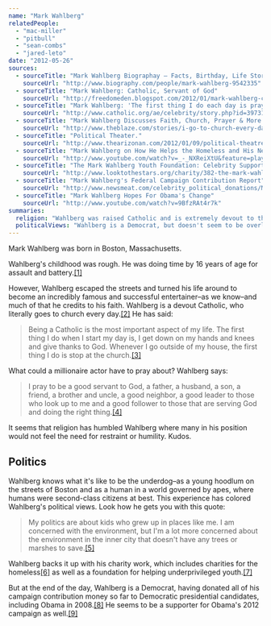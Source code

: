 ```yaml
---
name: "Mark Wahlberg"
relatedPeople:
  - "mac-miller"
  - "pitbull"
  - "sean-combs"
  - "jared-leto"
date: "2012-05-26"
sources:
  - sourceTitle: "Mark Wahlberg Biographay – Facts, Birthday, Life Story"
    sourceUrl: "http://www.biography.com/people/mark-wahlberg-9542335"
  - sourceTitle: "Mark Wahlberg: Catholic, Servant of God"
    sourceUrl: "http://freedomeden.blogspot.com/2012/01/mark-wahlberg-catholic-servant-of-god.html"
  - sourceTitle: "Mark Wahlberg: 'The first thing I do each day is pray.'"
    sourceUrl: "http://www.catholic.org/ae/celebrity/story.php?id=39731"
  - sourceTitle: "Mark Wahlberg Discusses Faith, Church, Prayer & More With Piers Morgan"
    sourceUrl: "http://www.theblaze.com/stories/i-go-to-church-every-day-actor-mark-wahlberg-credits-faith-for-turning-his-life-around/"
  - sourceTitle: "Political Theater."
    sourceUrl: "http://www.thearizonan.com/2012/01/09/political-theatre/"
  - sourceTitle: "Mark Wahlberg on How He Helps the Homeless and His New Movie Directed by Seth McFarlane"
    sourceUrl: "http://www.youtube.com/watch?v=_-_NXReiXtU&feature=player_embedded"
  - sourceTitle: "The Mark Wahlberg Youth Foundation: Celebrity Supporters"
    sourceUrl: "http://www.looktothestars.org/charity/382-the-mark-wahlberg-youth-foundation"
  - sourceTitle: "Mark Wahlberg's Federal Campaign Contribution Report"
    sourceUrl: "http://www.newsmeat.com/celebrity_political_donations/Mark_Wahlberg.php"
  - sourceTitle: "Mark Wahlberg Hopes For Obama's Change"
    sourceUrl: "http://www.youtube.com/watch?v=9BfzRAt4r7k"
summaries:
  religion: "Wahlberg was raised Catholic and is extremely devout to this day."
  politicalViews: "Wahlberg is a Democrat, but doesn't seem to be overly liberal."
---
```


Mark Wahlberg was born in Boston, Massachusetts.

Wahlberg's childhood was rough. He was doing time by 16 years of age for assault and battery.<a class="source-citation" href="#http%3A%2F%2Fwww.biography.com%2Fpeople%2Fmark-wahlberg-9542335" title="Mark Wahlberg Biographay – Facts, Birthday, Life Story">[1]</a>

However, Wahlberg escaped the streets and turned his life around to become an incredibly famous and successful entertainer–as we know–and much of that he credits to his faith. Wahlberg is a devout Catholic, who literally goes to church every day.<a class="source-citation" href="#http%3A%2F%2Ffreedomeden.blogspot.com%2F2012%2F01%2Fmark-wahlberg-catholic-servant-of-god.html" title="Mark Wahlberg: Catholic, Servant of God">[2]</a> He has said:

>Being a Catholic is the most important aspect of my life. The first thing I do when I start my day is, I get down on my hands and knees and give thanks to God. Whenever I go outside of my house, the first thing I do is stop at the church.<a class="source-citation" href="#http%3A%2F%2Fwww.catholic.org%2Fae%2Fcelebrity%2Fstory.php%3Fid%3D39731" title="Mark Wahlberg: &apos;The first thing I do each day is pray.&apos;">[3]</a>

What could a millionaire actor have to pray about? Wahlberg says:

>I pray to be a good servant to God, a father, a husband, a son, a friend, a brother and uncle, a good neighbor, a good leader to those who look up to me and a good follower to those that are serving God and doing the right thing.<a class="source-citation" href="#http%3A%2F%2Fwww.theblaze.com%2Fstories%2Fi-go-to-church-every-day-actor-mark-wahlberg-credits-faith-for-turning-his-life-around%2F" title="Mark Wahlberg Discusses Faith, Church, Prayer &amp; More With Piers Morgan">[4]</a>

It seems that religion has humbled Wahlberg where many in his position would not feel the need for restraint or humility. Kudos.


## Politics

Wahlberg knows what it's like to be the underdog–as a young hoodlum on the streets of Boston and as a human in a world governed by apes, where humans were second-class citizens at best. This experience has colored Wahlberg's political views. Look how he gets you with this quote:

>My politics are about kids who grew up in places like me. I am concerned with the environment, but I'm a lot more concerned about the environment in the inner city that doesn't have any trees or marshes to save.<a class="source-citation" href="#http%3A%2F%2Fwww.thearizonan.com%2F2012%2F01%2F09%2Fpolitical-theatre%2F" title="Political Theater.">[5]</a>

Wahlberg backs it up with his charity work, which includes charities for the homeless<a class="source-citation" href="#http%3A%2F%2Fwww.youtube.com%2Fwatch%3Fv%3D_-_NXReiXtU%26feature%3Dplayer_embedded" title="Mark Wahlberg on How He Helps the Homeless and His New Movie Directed by Seth McFarlane">[6]</a> as well as a foundation for helping underprivileged youth.<a class="source-citation" href="#http%3A%2F%2Fwww.looktothestars.org%2Fcharity%2F382-the-mark-wahlberg-youth-foundation" title="The Mark Wahlberg Youth Foundation: Celebrity Supporters">[7]</a>

But at the end of the day, Wahlberg is a Democrat, having donated all of his campaign contribution money so far to Democratic presidential candidates, including Obama in 2008.<a class="source-citation" href="#http%3A%2F%2Fwww.newsmeat.com%2Fcelebrity_political_donations%2FMark_Wahlberg.php" title="Mark Wahlberg&apos;s Federal Campaign Contribution Report">[8]</a> He seems to be a supporter for Obama's 2012 campaign as well.<a class="source-citation" href="#http%3A%2F%2Fwww.youtube.com%2Fwatch%3Fv%3D9BfzRAt4r7k" title="Mark Wahlberg Hopes For Obama&apos;s Change">[9]</a>